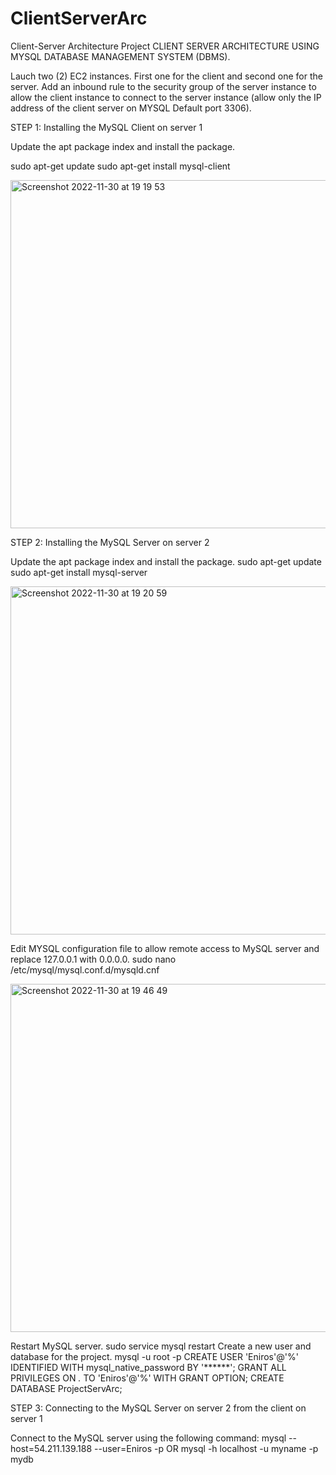 # ClientServerArc
Client-Server Architecture Project
CLIENT SERVER ARCHITECTURE USING MYSQL DATABASE MANAGEMENT SYSTEM (DBMS).

Lauch two (2) EC2 instances. First one for the client and second one for the server. Add an inbound rule to the security group of the server instance to allow the client instance to connect to the server instance (allow only the IP address of the client server on MYSQL Default port 3306).

STEP 1: Installing the MySQL Client on server 1

Update the apt package index and install the package.

sudo apt-get update
sudo apt-get install mysql-client

<img width="557" alt="Screenshot 2022-11-30 at 19 19 53" src="https://user-images.githubusercontent.com/61475969/204890026-a8398f2e-80cd-4d81-9c96-9a2d81f589ff.png">

STEP 2: Installing the MySQL Server on server 2

Update the apt package index and install the package.
sudo apt-get update
sudo apt-get install mysql-server

<img width="557" alt="Screenshot 2022-11-30 at 19 20 59" src="https://user-images.githubusercontent.com/61475969/204890237-5a9a0c56-3312-4ae2-b084-d7c4b4f78bf7.png">

Edit MYSQL configuration file to allow remote access to MySQL server and replace 127.0.0.1 with 0.0.0.0.
sudo nano /etc/mysql/mysql.conf.d/mysqld.cnf

<img width="557" alt="Screenshot 2022-11-30 at 19 46 49" src="https://user-images.githubusercontent.com/61475969/204894078-60c5d1dd-ddaa-40c4-9a50-560d1ed66cc6.png">

Restart MySQL server.
sudo service mysql restart
Create a new user and database for the project.
mysql -u root -p
CREATE USER 'Eniros'@'%' IDENTIFIED WITH mysql_native_password BY '******';
GRANT ALL PRIVILEGES ON *.* TO 'Eniros'@'%' WITH GRANT OPTION;
CREATE DATABASE ProjectServArc;

STEP 3: Connecting to the MySQL Server on server 2 from the client on server 1

Connect to the MySQL server using the following command:
mysql --host=54.211.139.188  --user=Eniros -p OR mysql -h localhost -u myname -p mydb
